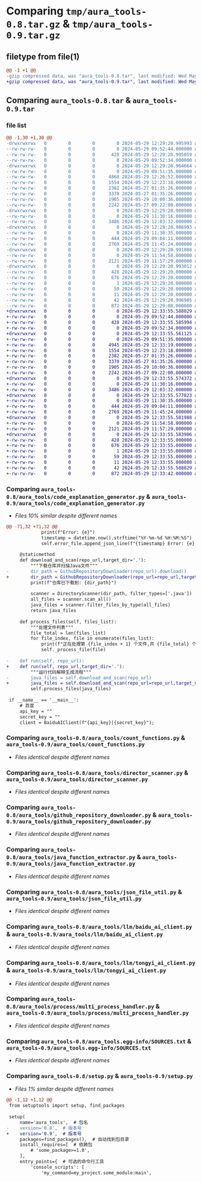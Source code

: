 # Comparing `tmp/aura_tools-0.8.tar.gz` & `tmp/aura_tools-0.9.tar.gz`

## filetype from file(1)

```diff
@@ -1 +1 @@
-gzip compressed data, was "aura_tools-0.8.tar", last modified: Wed May 29 12:29:20 2024, max compression
+gzip compressed data, was "aura_tools-0.9.tar", last modified: Wed May 29 12:33:55 2024, max compression
```

## Comparing `aura_tools-0.8.tar` & `aura_tools-0.9.tar`

### file list

```diff
@@ -1,30 +1,30 @@
-drwxrwxrwx   0        0        0        0 2024-05-29 12:29:20.995993 aura_tools-0.8/
--rw-rw-rw-   0        0        0        0 2024-05-29 09:52:44.000000 aura_tools-0.8/LICENSE
--rw-rw-rw-   0        0        0      428 2024-05-29 12:29:20.995059 aura_tools-0.8/PKG-INFO
--rw-rw-rw-   0        0        0        0 2024-05-29 09:52:34.000000 aura_tools-0.8/README.md
-drwxrwxrwx   0        0        0        0 2024-05-29 12:29:20.964664 aura_tools-0.8/aura_tools/
--rw-rw-rw-   0        0        0        0 2024-05-29 09:51:35.000000 aura_tools-0.8/aura_tools/__init__.py
--rw-rw-rw-   0        0        0     4868 2024-05-29 12:26:52.000000 aura_tools-0.8/aura_tools/code_explanation_generator.py
--rw-rw-rw-   0        0        0     1554 2024-05-29 12:23:18.000000 aura_tools-0.8/aura_tools/count_functions.py
--rw-rw-rw-   0        0        0     2382 2024-05-27 01:35:26.000000 aura_tools-0.8/aura_tools/director_scanner.py
--rw-rw-rw-   0        0        0     3370 2024-05-27 01:35:26.000000 aura_tools-0.8/aura_tools/github_repository_downloader.py
--rw-rw-rw-   0        0        0     1905 2024-05-29 10:00:36.000000 aura_tools-0.8/aura_tools/java_function_extractor.py
--rw-rw-rw-   0        0        0     2242 2024-05-27 09:22:00.000000 aura_tools-0.8/aura_tools/json_file_util.py
-drwxrwxrwx   0        0        0        0 2024-05-29 12:29:20.980980 aura_tools-0.8/aura_tools/llm/
--rw-rw-rw-   0        0        0        0 2024-05-29 11:30:16.000000 aura_tools-0.8/aura_tools/llm/__init__.py
--rw-rw-rw-   0        0        0     3486 2024-05-29 12:03:32.000000 aura_tools-0.8/aura_tools/llm/baidu_ai_client.py
-drwxrwxrwx   0        0        0        0 2024-05-29 12:29:20.986993 aura_tools-0.8/aura_tools/llm/base/
--rw-rw-rw-   0        0        0        0 2024-05-29 11:30:35.000000 aura_tools-0.8/aura_tools/llm/base/__init__.py
--rw-rw-rw-   0        0        0      444 2024-05-29 09:04:11.000000 aura_tools-0.8/aura_tools/llm/base/llm_base_client.py
--rw-rw-rw-   0        0        0     2769 2024-05-29 11:45:24.000000 aura_tools-0.8/aura_tools/llm/tongyi_ai_client.py
-drwxrwxrwx   0        0        0        0 2024-05-29 12:29:20.991088 aura_tools-0.8/aura_tools/process/
--rw-rw-rw-   0        0        0        0 2024-05-29 11:54:58.000000 aura_tools-0.8/aura_tools/process/__init__.py
--rw-rw-rw-   0        0        0     2121 2024-05-29 11:57:29.000000 aura_tools-0.8/aura_tools/process/multi_process_handler.py
-drwxrwxrwx   0        0        0        0 2024-05-29 12:29:20.993012 aura_tools-0.8/aura_tools.egg-info/
--rw-rw-rw-   0        0        0      428 2024-05-29 12:29:20.000000 aura_tools-0.8/aura_tools.egg-info/PKG-INFO
--rw-rw-rw-   0        0        0      676 2024-05-29 12:29:20.000000 aura_tools-0.8/aura_tools.egg-info/SOURCES.txt
--rw-rw-rw-   0        0        0        1 2024-05-29 12:29:20.000000 aura_tools-0.8/aura_tools.egg-info/dependency_links.txt
--rw-rw-rw-   0        0        0       59 2024-05-29 12:29:20.000000 aura_tools-0.8/aura_tools.egg-info/entry_points.txt
--rw-rw-rw-   0        0        0       11 2024-05-29 12:29:20.000000 aura_tools-0.8/aura_tools.egg-info/top_level.txt
--rw-rw-rw-   0        0        0       42 2024-05-29 12:29:20.996905 aura_tools-0.8/setup.cfg
--rw-rw-rw-   0        0        0      872 2024-05-29 12:29:08.000000 aura_tools-0.8/setup.py
+drwxrwxrwx   0        0        0        0 2024-05-29 12:33:55.588029 aura_tools-0.9/
+-rw-rw-rw-   0        0        0        0 2024-05-29 09:52:44.000000 aura_tools-0.9/LICENSE
+-rw-rw-rw-   0        0        0      428 2024-05-29 12:33:55.585994 aura_tools-0.9/PKG-INFO
+-rw-rw-rw-   0        0        0        0 2024-05-29 09:52:34.000000 aura_tools-0.9/README.md
+drwxrwxrwx   0        0        0        0 2024-05-29 12:33:55.561125 aura_tools-0.9/aura_tools/
+-rw-rw-rw-   0        0        0        0 2024-05-29 09:51:35.000000 aura_tools-0.9/aura_tools/__init__.py
+-rw-rw-rw-   0        0        0     4945 2024-05-29 12:33:19.000000 aura_tools-0.9/aura_tools/code_explanation_generator.py
+-rw-rw-rw-   0        0        0     1554 2024-05-29 12:23:18.000000 aura_tools-0.9/aura_tools/count_functions.py
+-rw-rw-rw-   0        0        0     2382 2024-05-27 01:35:26.000000 aura_tools-0.9/aura_tools/director_scanner.py
+-rw-rw-rw-   0        0        0     3370 2024-05-27 01:35:26.000000 aura_tools-0.9/aura_tools/github_repository_downloader.py
+-rw-rw-rw-   0        0        0     1905 2024-05-29 10:00:36.000000 aura_tools-0.9/aura_tools/java_function_extractor.py
+-rw-rw-rw-   0        0        0     2242 2024-05-27 09:22:00.000000 aura_tools-0.9/aura_tools/json_file_util.py
+drwxrwxrwx   0        0        0        0 2024-05-29 12:33:55.574372 aura_tools-0.9/aura_tools/llm/
+-rw-rw-rw-   0        0        0        0 2024-05-29 11:30:16.000000 aura_tools-0.9/aura_tools/llm/__init__.py
+-rw-rw-rw-   0        0        0     3486 2024-05-29 12:03:32.000000 aura_tools-0.9/aura_tools/llm/baidu_ai_client.py
+drwxrwxrwx   0        0        0        0 2024-05-29 12:33:55.577823 aura_tools-0.9/aura_tools/llm/base/
+-rw-rw-rw-   0        0        0        0 2024-05-29 11:30:35.000000 aura_tools-0.9/aura_tools/llm/base/__init__.py
+-rw-rw-rw-   0        0        0      444 2024-05-29 09:04:11.000000 aura_tools-0.9/aura_tools/llm/base/llm_base_client.py
+-rw-rw-rw-   0        0        0     2769 2024-05-29 11:45:24.000000 aura_tools-0.9/aura_tools/llm/tongyi_ai_client.py
+drwxrwxrwx   0        0        0        0 2024-05-29 12:33:55.581988 aura_tools-0.9/aura_tools/process/
+-rw-rw-rw-   0        0        0        0 2024-05-29 11:54:58.000000 aura_tools-0.9/aura_tools/process/__init__.py
+-rw-rw-rw-   0        0        0     2121 2024-05-29 11:57:29.000000 aura_tools-0.9/aura_tools/process/multi_process_handler.py
+drwxrwxrwx   0        0        0        0 2024-05-29 12:33:55.583906 aura_tools-0.9/aura_tools.egg-info/
+-rw-rw-rw-   0        0        0      428 2024-05-29 12:33:55.000000 aura_tools-0.9/aura_tools.egg-info/PKG-INFO
+-rw-rw-rw-   0        0        0      676 2024-05-29 12:33:55.000000 aura_tools-0.9/aura_tools.egg-info/SOURCES.txt
+-rw-rw-rw-   0        0        0        1 2024-05-29 12:33:55.000000 aura_tools-0.9/aura_tools.egg-info/dependency_links.txt
+-rw-rw-rw-   0        0        0       59 2024-05-29 12:33:55.000000 aura_tools-0.9/aura_tools.egg-info/entry_points.txt
+-rw-rw-rw-   0        0        0       11 2024-05-29 12:33:55.000000 aura_tools-0.9/aura_tools.egg-info/top_level.txt
+-rw-rw-rw-   0        0        0       42 2024-05-29 12:33:55.588029 aura_tools-0.9/setup.cfg
+-rw-rw-rw-   0        0        0      872 2024-05-29 12:33:42.000000 aura_tools-0.9/setup.py
```

### Comparing `aura_tools-0.8/aura_tools/code_explanation_generator.py` & `aura_tools-0.9/aura_tools/code_explanation_generator.py`

 * *Files 10% similar despite different names*

```diff
@@ -71,32 +71,32 @@
             print(f"Error: {e}")
             timestamp = datetime.now().strftime("%Y-%m-%d %H:%M:%S")
             self.error_file.append_json_line(f"{timestamp} Error: {e} , file = {file}")
 
     @staticmethod
     def download_and_scan(repo_url,target_dir='.'):
         """下载仓库并扫描Java文件"""
-        dir_path = GithubRepositoryDownloader(repo_url).download()
+        dir_path = GithubRepositoryDownloader(repo_url=repo_url,target_dir=target_dir).download()
         print(f"仓库已下载到: {dir_path}")
 
         scanner = DirectoryScanner(dir_path, filter_types=['.java'])
         all_files = scanner.scan_all()
         java_files = scanner.filter_files_by_type(all_files)
         return java_files
 
     def process_files(self, files_list):
         """处理文件列表"""
         file_total = len(files_list)
         for file_index, file in enumerate(files_list):
             print(f"正在处理第 {file_index + 1} 个文件,共 {file_total} 个文件 , file = {file}")
             self._process_file(file)
 
-    def run(self, repo_url):
+    def run(self, repo_url,target_dir='.'):
         """运行代码解释生成流程"""
-        java_files = self.download_and_scan(repo_url)
+        java_files = self.download_and_scan(repo_url=repo_url,target_dir=target_dir)
         self.process_files(java_files)
 
 if __name__ == '__main__':
     # 百度
     api_key = ""
     secret_key = ""
     client = BaiduAIClient(f"{api_key}|{secret_key}");
```

### Comparing `aura_tools-0.8/aura_tools/count_functions.py` & `aura_tools-0.9/aura_tools/count_functions.py`

 * *Files identical despite different names*

### Comparing `aura_tools-0.8/aura_tools/director_scanner.py` & `aura_tools-0.9/aura_tools/director_scanner.py`

 * *Files identical despite different names*

### Comparing `aura_tools-0.8/aura_tools/github_repository_downloader.py` & `aura_tools-0.9/aura_tools/github_repository_downloader.py`

 * *Files identical despite different names*

### Comparing `aura_tools-0.8/aura_tools/java_function_extractor.py` & `aura_tools-0.9/aura_tools/java_function_extractor.py`

 * *Files identical despite different names*

### Comparing `aura_tools-0.8/aura_tools/json_file_util.py` & `aura_tools-0.9/aura_tools/json_file_util.py`

 * *Files identical despite different names*

### Comparing `aura_tools-0.8/aura_tools/llm/baidu_ai_client.py` & `aura_tools-0.9/aura_tools/llm/baidu_ai_client.py`

 * *Files identical despite different names*

### Comparing `aura_tools-0.8/aura_tools/llm/tongyi_ai_client.py` & `aura_tools-0.9/aura_tools/llm/tongyi_ai_client.py`

 * *Files identical despite different names*

### Comparing `aura_tools-0.8/aura_tools/process/multi_process_handler.py` & `aura_tools-0.9/aura_tools/process/multi_process_handler.py`

 * *Files identical despite different names*

### Comparing `aura_tools-0.8/aura_tools.egg-info/SOURCES.txt` & `aura_tools-0.9/aura_tools.egg-info/SOURCES.txt`

 * *Files identical despite different names*

### Comparing `aura_tools-0.8/setup.py` & `aura_tools-0.9/setup.py`

 * *Files 1% similar despite different names*

```diff
@@ -1,12 +1,12 @@
 from setuptools import setup, find_packages
 
 setup(
     name='aura_tools',  # 包名
-    version='0.8',  # 版本号
+    version='0.9',  # 版本号
     packages=find_packages(),  # 自动找到包目录
     install_requires=[  # 依赖包
         # 'some_package>=1.0',
     ],
     entry_points={  # 可选的命令行工具
         'console_scripts': [
             'my_command=my_project.some_module:main',
```


